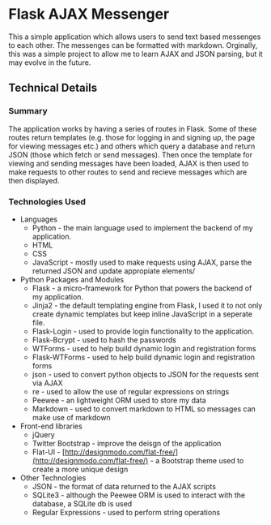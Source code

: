 # Flask AJAX Messenger

This a simple application which allows users to send text based messenges to each other. The messenges can be formatted with markdown. Orginally, this was a simple project to allow me to learn AJAX and JSON parsing, but it may evolve in the future.

## Technical Details

### Summary
The application works by having a series of routes in Flask. Some of these routes return templates (e.g. those for logging in and signing up, the page for viewing messages etc.) and others which query a database and return JSON (those which fetch or send messages). Then once the template for viewing and sending messages have been loaded, AJAX is then used to make requests to other routes to send and recieve messages which are then displayed.

### Technologies Used

* Languages
    * Python - the main language used to implement the backend of my application.
    * HTML
    * CSS
    * JavaScript - mostly used to make requests using AJAX, parse the returned JSON and update appropiate elements/
* Python Packages and Modules
    * Flask - a micro-framework for Python that powers the backend of my application.
    * Jinja2 - the default templating engine from Flask, I used it to not only create dynamic templates but keep inline JavaScript in a seperate file.
    * Flask-Login - used to provide login functionality to the application.
    * Flask-Bcrypt - used to hash the passwords
    * WTForms - used to help build dynamic login and registration forms
    * Flask-WTForms - used to help build dynamic login and registration forms
    * json - used to convert python objects to JSON for the requests sent via AJAX
    * re - used to allow the use of regular expressions on strings
    * Peewee - an lightweight ORM used to store my data
    * Markdown - used to convert markdown to HTML so messages can make use of markdown
* Front-end libraries
    * jQuery
    * Twitter Bootstrap - improve the deisgn of the application
    * Flat-UI - [http://designmodo.com/flat-free/](http://designmodo.com/flat-free/) - a Bootstrap theme used to create a more unique design
* Other Technologies
    * JSON - the format of data returned to the AJAX scripts
    * SQLite3 - although the Peewee ORM is used to interact with the database, a SQLite db is used
    * Regular Expressions - used to perform string operations
